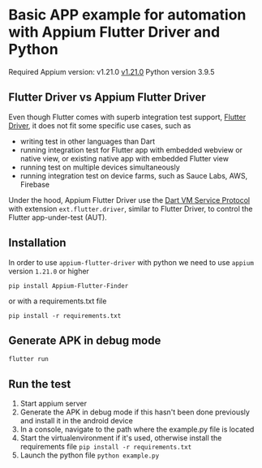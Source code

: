 # Basic APP example for automation with Appium Flutter Driver and Python

Required Appium version: v1.21.0 [v1.21.0](https://github.com/appium/appium-desktop/releases/tag/v1.21.0)
Python version 3.9.5

## Flutter Driver vs Appium Flutter Driver
Even though Flutter comes with superb integration test support, [Flutter Driver](https://flutter.dev/docs/cookbook/testing/integration/introduction), it does not fit some specific use cases, such as
- writing test in other languages than Dart
- running integration test for Flutter app with embedded webview or native view, or existing native app with embedded Flutter view
- running test on multiple devices simultaneously
- running integration test on device farms, such as Sauce Labs, AWS, Firebase

Under the hood, Appium Flutter Driver use the [Dart VM Service Protocol](https://github.com/dart-lang/sdk/blob/master/runtime/vm/service/service.md) with extension `ext.flutter.driver`, similar to Flutter Driver, to control the Flutter app-under-test (AUT).

## Installation

In order to use `appium-flutter-driver` with python we need to use `appium` version `1.21.0` or higher

```
pip install Appium-Flutter-Finder
```
or with a requirements.txt file
```
pip install -r requirements.txt
```

## Generate APK in debug mode
```
flutter run
```


## Run the test
1. Start appium server
2. Generate the APK in debug mode if this hasn't been done previously and install it in the android device
3. In a console, navigate to the path where the example.py file is located
4. Start the virtualenvironment if it's used, otherwise install the requirements file `pip install -r requirements.txt`
5. Launch the python file `python example.py`